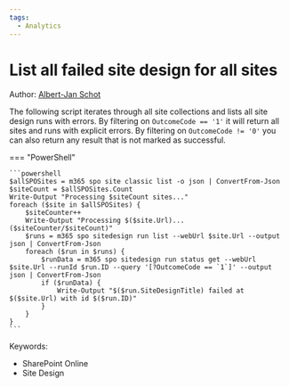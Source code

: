 ```yaml
---
tags:
  - Analytics
---
```


# List all failed site design for all sites

Author: [Albert-Jan Schot](https://www.cloudappie.nl/failed-sitedesigns-clim365/)

The following script iterates through all site collections and lists all site design runs with errors. By filtering on `OutcomeCode == '1'` it will return all sites and runs with explicit errors. By filtering on `OutcomeCode != '0'` you can also return any result that is not marked as successful.

=== "PowerShell"

    ```powershell
    $allSPOSites = m365 spo site classic list -o json | ConvertFrom-Json
    $siteCount = $allSPOSites.Count
    Write-Output "Processing $siteCount sites..."
    foreach ($site in $allSPOSites) {
        $siteCounter++
        Write-Output "Processing $($site.Url)... ($siteCounter/$siteCount)"
        $runs = m365 spo sitedesign run list --webUrl $site.Url --output json | ConvertFrom-Json
        foreach ($run in $runs) {
            $runData = m365 spo sitedesign run status get --webUrl $site.Url --runId $run.ID --query '[?OutcomeCode == `1`]' --output json | ConvertFrom-Json
            if ($runData) {
                Write-Output "$($run.SiteDesignTitle) failed at $($site.Url) with id $($run.ID)"
            }
        }
    }
    ```

Keywords:

- SharePoint Online
- Site Design
